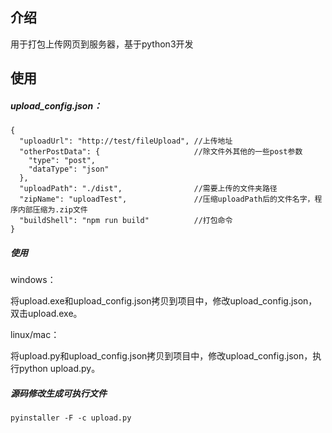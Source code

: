 ## 介绍

用于打包上传网页到服务器，基于python3开发

## 使用 

##### upload_config.json：	

~~~
{
  "uploadUrl": "http://test/fileUpload", //上传地址
  "otherPostData": {	                 //除文件外其他的一些post参数
    "type": "post",
    "dataType": "json"
  },
  "uploadPath": "./dist",                //需要上传的文件夹路径
  "zipName": "uploadTest",               //压缩uploadPath后的文件名字，程序内部压缩为.zip文件
  "buildShell": "npm run build"          //打包命令
}
~~~

##### 使用

windows：

将upload.exe和upload_config.json拷贝到项目中，修改upload_config.json，双击upload.exe。

linux/mac：

将upload.py和upload_config.json拷贝到项目中，修改upload_config.json，执行python upload.py。

##### 源码修改生成可执行文件

~~~shell
pyinstaller -F -c upload.py
~~~

